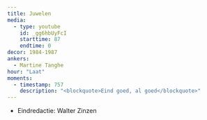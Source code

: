 ```yaml
---
title: Juwelen
media:
  - type: youtube
    id: _gg6hbUyFcI
    starttime: 87
    endtime: 0
decor: 1984-1987
ankers:
  - Martine Tanghe
hour: "Laat"
moments:
  - timestamp: 757
    description: "<blockquote>Eind goed, al goed</blockquote>"
---
```


* Eindredactie: Walter Zinzen
